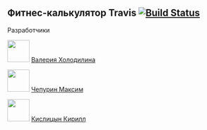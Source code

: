 Фитнес-калькулятор
Travis 
[![Build Status](https://app.travis-ci.com/Kirryao/brigada.svg?branch=main)](https://app.travis-ci.com/Kirryao/brigada)
-------------
Разработчики

<img src="https://avatars.githubusercontent.com/u/91302230?v=4" width="50"> [Валерия Холодилина](https://github.com/KholodGit)

<img src="https://avatars.githubusercontent.com/u/30323047?v=4" width="50"> [Чепурин Максим](https://github.com/helpau)

<img src="https://avatars.githubusercontent.com/u/91268843?v=4" width="50"> [Кислицын Кирилл](https://github.com/Kirryao)
